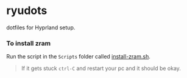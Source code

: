 # ryudots

dotfiles for Hyprland setup.

### To install zram

Run the script in the `Scripts` folder called [install-zram.sh](./Scripts/install-zram.sh).

> If it gets stuck `ctrl-C` and restart your pc and it should be okay.

